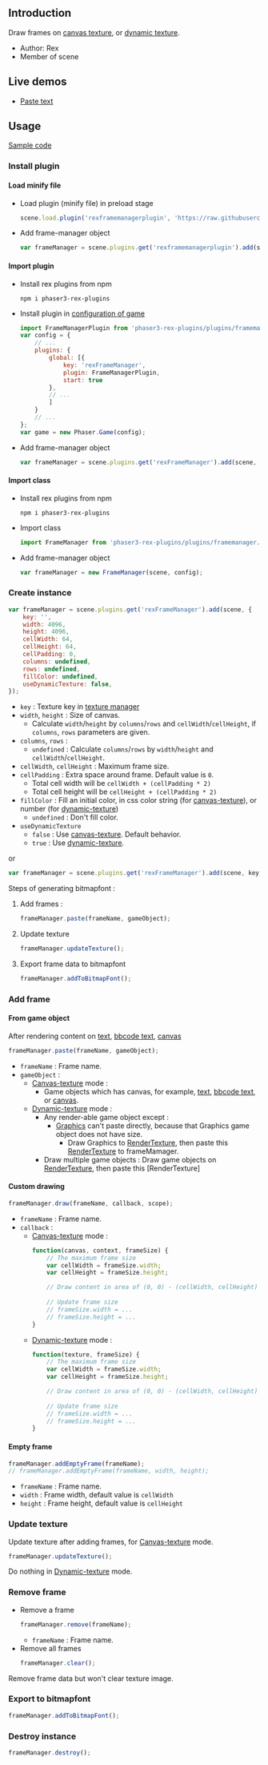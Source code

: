## Introduction

Draw frames on [canvas texture](canvas-texture.md), or [dynamic texture](dynamic-texture.md).

- Author: Rex
- Member of scene

## Live demos

- [Paste text](https://codepen.io/rexrainbow/pen/PoOXdwE)

## Usage

[Sample code](https://github.com/rexrainbow/phaser3-rex-notes/tree/master/examples/framemanager)

### Install plugin

#### Load minify file

- Load plugin (minify file) in preload stage
    ```javascript
    scene.load.plugin('rexframemanagerplugin', 'https://raw.githubusercontent.com/rexrainbow/phaser3-rex-notes/master/dist/rexframemanagerplugin.min.js', true);
    ```
- Add frame-manager object
    ```javascript
    var frameManager = scene.plugins.get('rexframemanagerplugin').add(scene, config);
    ```

#### Import plugin

- Install rex plugins from npm
    ```
    npm i phaser3-rex-plugins
    ```
- Install plugin in [configuration of game](game.md#configuration)
    ```javascript
    import FrameManagerPlugin from 'phaser3-rex-plugins/plugins/framemanager-plugin.js';
    var config = {
        // ...
        plugins: {
            global: [{
                key: 'rexFrameManager',
                plugin: FrameManagerPlugin,
                start: true
            },
            // ...
            ]
        }
        // ...
    };
    var game = new Phaser.Game(config);
    ```
- Add frame-manager object
    ```javascript
    var frameManager = scene.plugins.get('rexFrameManager').add(scene, config);
    ```

#### Import class

- Install rex plugins from npm
    ```
    npm i phaser3-rex-plugins
    ```
- Import class
    ```javascript
    import FrameManager from 'phaser3-rex-plugins/plugins/framemanager.js';
    ```
- Add frame-manager object
    ```javascript
    var frameManager = new FrameManager(scene, config);
    ```

### Create instance

```javascript
var frameManager = scene.plugins.get('rexFrameManager').add(scene, {
    key: '',
    width: 4096,
    height: 4096,
    cellWidth: 64,
    cellHeight: 64,
    cellPadding: 0,
    columns: undefined,
    rows: undefined,
    fillColor: undefined,
    useDynamicTexture: false,
});
```

- `key` : Texture key in [texture manager](textures.md)
- `width`, `height` : Size of canvas.
    - Calculate `width`/`height` by `columns`/`rows` and `cellWidth`/`cellHeight`, if `columns`, `rows` parameters are given.
- `columns`, `rows` : 
    - `undefined` : Calculate `columns`/`rows` by `width`/`height` and `cellWidth`/`cellHeight`.
- `cellWidth`, `cellHeight` : Maximum frame size.
- `cellPadding` : Extra space around frame. Default value is `0`.
    - Total cell width will be `cellWidth + (cellPadding * 2)`
    - Total cell height will be `cellHeight + (cellPadding * 2)`
- `fillColor` : Fill an initial color, in css color string (for [canvas-texture](canvas-texture.md)), or number (for [dynamic-texture](dynamic-texture.md))
    - `undefined` : Don't fill color.
- `useDynamicTexture`
    - `false` : Use [canvas-texture](canvas-texture.md). Default behavior.
    - `true` : Use [dynamic-texture](dynamic-texture.md).


or

```javascript
var frameManager = scene.plugins.get('rexFrameManager').add(scene, key, width, height, cellWidth, cellHeight, fillColor, useDynamicTexture);
```

Steps of generating bitmapfont :

1. Add frames : 
   ```javascript
   frameManager.paste(frameName, gameObject);
   ```
2. Update texture
   ```javascript
   frameManager.updateTexture();
   ```
3. Export frame data to bitmapfont
   ```javascript
   frameManager.addToBitmapFont();
   ```

### Add frame

#### From game object

After rendering content on [text](text.md), [bbcode text](bbcodetext.md), [canvas](canvas.md)

```javascript
frameManager.paste(frameName, gameObject);
```

- `frameName` : Frame name.
- `gameObject` : 
    - [Canvas-texture](canvas-texture.md) mode :
        - Game objects which has canvas, for example, [text](text.md), [bbcode text](bbcodetext.md), or [canvas](canvas.md).
    - [Dynamic-texture](dynamic-texture.md) mode :
        -  Any render-able game object except :
            -  [Graphics](graphics.md) can't paste directly, because that Graphics game object does not have size. 
                - Draw Graphics to [RenderTexture](rendertexture.md), then paste this [RenderTexture](rendertexture.md) to frameMamager.
        - Draw multiple game objects : Draw game objects on [RenderTexture](rendertexture.md), then paste this [RenderTexture]

#### Custom drawing

```javascript
frameManager.draw(frameName, callback, scope);
```
- `frameName` : Frame name.
- `callback` : 
    - [Canvas-texture](canvas-texture.md) mode : 
        ```javascript
        function(canvas, context, frameSize) {
            // The maximum frame size
            var cellWidth = frameSize.width;
            var cellHeight = frameSize.height;
        
            // Draw content in area of (0, 0) - (cellWidth, cellHeight)
            
            // Update frame size
            // frameSize.width = ...
            // frameSize.height = ...
        }
        ```
    - [Dynamic-texture](dynamic-texture.md) mode :
        ```javascript
        function(texture, frameSize) {
            // The maximum frame size
            var cellWidth = frameSize.width;
            var cellHeight = frameSize.height;
        
            // Draw content in area of (0, 0) - (cellWidth, cellHeight)
            
            // Update frame size
            // frameSize.width = ...
            // frameSize.height = ...
        }
        ```


#### Empty frame

```javascript
frameManager.addEmptyFrame(frameName);
// frameManager.addEmptyFrame(frameName, width, height);
```

- `frameName` : Frame name.
- `width` : Frame width, default value is `cellWidth`
- `height` : Frame height, default value is `cellHeight`

### Update texture

Update texture after adding frames, for [Canvas-texture](canvas-texture.md) mode.

```javascript
frameManager.updateTexture();
```

Do nothing in [Dynamic-texture](dynamic-texture.md) mode.

### Remove frame

- Remove a frame
    ```javascript
    frameManager.remove(frameName);
    ```
    - `frameName` : Frame name.
- Remove all frames
    ```javascript
    frameManager.clear();
    ```

Remove frame data but won't clear texture image.

### Export to bitmapfont

```javascript
frameManager.addToBitmapFont();
```

### Destroy instance

```javascript
frameManager.destroy();
```